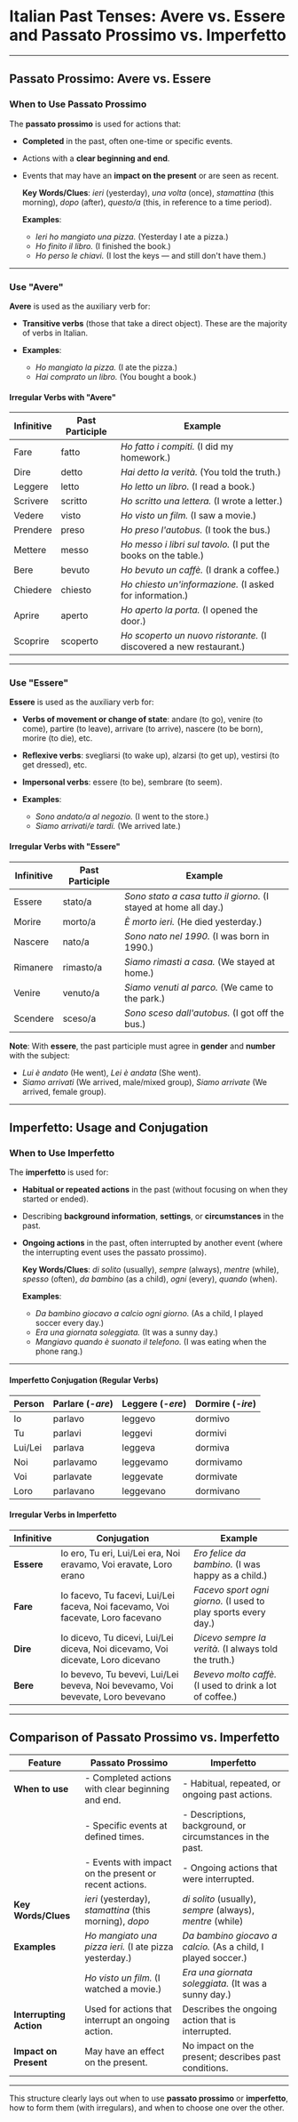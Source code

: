 # Italian Past Tenses: Avere vs. Essere and Passato Prossimo vs. Imperfetto

---

## Passato Prossimo: Avere vs. Essere

### **When to Use Passato Prossimo**
The **passato prossimo** is used for actions that:
- **Completed** in the past, often one-time or specific events.
- Actions with a **clear beginning and end**.
- Events that may have an **impact on the present** or are seen as recent.

  **Key Words/Clues**: *ieri* (yesterday), *una volta* (once), *stamattina* (this morning), *dopo* (after), *questo/a* (this, in reference to a time period).

  **Examples**:
  - *Ieri ho mangiato una pizza.* (Yesterday I ate a pizza.)
  - *Ho finito il libro.* (I finished the book.)
  - *Ho perso le chiavi.* (I lost the keys — and still don't have them.)

---

### Use "Avere"
**Avere** is used as the auxiliary verb for:
- **Transitive verbs** (those that take a direct object). These are the majority of verbs in Italian.

- **Examples**:
  - *Ho mangiato la pizza.* (I ate the pizza.)
  - *Hai comprato un libro.* (You bought a book.)

#### Irregular Verbs with "Avere"
| Infinitive | Past Participle | Example |
|------------|-----------------|---------|
| Fare       | fatto            | *Ho fatto i compiti.* (I did my homework.) |
| Dire       | detto            | *Hai detto la verità.* (You told the truth.) |
| Leggere    | letto            | *Ho letto un libro.* (I read a book.) |
| Scrivere   | scritto          | *Ho scritto una lettera.* (I wrote a letter.) |
| Vedere     | visto            | *Ho visto un film.* (I saw a movie.) |
| Prendere   | preso            | *Ho preso l'autobus.* (I took the bus.) |
| Mettere    | messo            | *Ho messo i libri sul tavolo.* (I put the books on the table.) |
| Bere       | bevuto           | *Ho bevuto un caffè.* (I drank a coffee.) |
| Chiedere   | chiesto          | *Ho chiesto un'informazione.* (I asked for information.) |
| Aprire     | aperto           | *Ho aperto la porta.* (I opened the door.) |
| Scoprire   | scoperto         | *Ho scoperto un nuovo ristorante.* (I discovered a new restaurant.) |

---

### Use "Essere"
**Essere** is used as the auxiliary verb for:
- **Verbs of movement or change of state**: andare (to go), venire (to come), partire (to leave), arrivare (to arrive), nascere (to be born), morire (to die), etc.
- **Reflexive verbs**: svegliarsi (to wake up), alzarsi (to get up), vestirsi (to get dressed), etc.
- **Impersonal verbs**: essere (to be), sembrare (to seem).

- **Examples**:
  - *Sono andato/a al negozio.* (I went to the store.)
  - *Siamo arrivati/e tardi.* (We arrived late.)

#### Irregular Verbs with "Essere"
| Infinitive | Past Participle | Example |
|------------|-----------------|---------|
| Essere     | stato/a          | *Sono stato a casa tutto il giorno.* (I stayed at home all day.) |
| Morire     | morto/a          | *È morto ieri.* (He died yesterday.) |
| Nascere    | nato/a           | *Sono nato nel 1990.* (I was born in 1990.) |
| Rimanere   | rimasto/a        | *Siamo rimasti a casa.* (We stayed at home.) |
| Venire     | venuto/a         | *Siamo venuti al parco.* (We came to the park.) |
| Scendere   | sceso/a          | *Sono sceso dall'autobus.* (I got off the bus.) |

**Note**: With **essere**, the past participle must agree in **gender** and **number** with the subject:
  - *Lui è andato* (He went), *Lei è andata* (She went).
  - *Siamo arrivati* (We arrived, male/mixed group), *Siamo arrivate* (We arrived, female group).

---

## Imperfetto: Usage and Conjugation

### **When to Use Imperfetto**
The **imperfetto** is used for:
- **Habitual or repeated actions** in the past (without focusing on when they started or ended).
- Describing **background information**, **settings**, or **circumstances** in the past.
- **Ongoing actions** in the past, often interrupted by another event (where the interrupting event uses the passato prossimo).

  **Key Words/Clues**: *di solito* (usually), *sempre* (always), *mentre* (while), *spesso* (often), *da bambino* (as a child), *ogni* (every), *quando* (when).

  **Examples**:
  - *Da bambino giocavo a calcio ogni giorno.* (As a child, I played soccer every day.)
  - *Era una giornata soleggiata.* (It was a sunny day.)
  - *Mangiavo quando è suonato il telefono.* (I was eating when the phone rang.)

---

#### Imperfetto Conjugation (Regular Verbs)
| Person    | Parlare (*-are*) | Leggere (*-ere*) | Dormire (*-ire*) |
|-----------|------------------|------------------|------------------|
| Io        | parlavo           | leggevo           | dormivo           |
| Tu        | parlavi           | leggevi           | dormivi           |
| Lui/Lei   | parlava           | leggeva           | dormiva           |
| Noi       | parlavamo         | leggevamo         | dormivamo         |
| Voi       | parlavate         | leggevate         | dormivate         |
| Loro      | parlavano         | leggevano         | dormivano         |

#### Irregular Verbs in Imperfetto
| Infinitive | Conjugation | Example |
|------------|-------------|---------|
| **Essere** | Io ero, Tu eri, Lui/Lei era, Noi eravamo, Voi eravate, Loro erano | *Ero felice da bambino.* (I was happy as a child.) |
| **Fare**   | Io facevo, Tu facevi, Lui/Lei faceva, Noi facevamo, Voi facevate, Loro facevano | *Facevo sport ogni giorno.* (I used to play sports every day.) |
| **Dire**   | Io dicevo, Tu dicevi, Lui/Lei diceva, Noi dicevamo, Voi dicevate, Loro dicevano | *Dicevo sempre la verità.* (I always told the truth.) |
| **Bere**   | Io bevevo, Tu bevevi, Lui/Lei beveva, Noi bevevamo, Voi bevevate, Loro bevevano | *Bevevo molto caffè.* (I used to drink a lot of coffee.) |

---

## **Comparison of Passato Prossimo vs. Imperfetto**

| Feature               | **Passato Prossimo**                                      | **Imperfetto**                                           |
|-----------------------|-----------------------------------------------------------|----------------------------------------------------------|
| **When to use**        | - Completed actions with clear beginning and end.         | - Habitual, repeated, or ongoing past actions.            |
|                       | - Specific events at defined times.                       | - Descriptions, background, or circumstances in the past. |
|                       | - Events with impact on the present or recent actions.    | - Ongoing actions that were interrupted.                 |
| **Key Words/Clues**    | *ieri* (yesterday), *stamattina* (this morning), *dopo*   | *di solito* (usually), *sempre* (always), *mentre* (while)|
| **Examples**           | *Ho mangiato una pizza ieri.* (I ate pizza yesterday.)    | *Da bambino giocavo a calcio.* (As a child, I played soccer.)|
|                       | *Ho visto un film.* (I watched a movie.)                  | *Era una giornata soleggiata.* (It was a sunny day.)      |
| **Interrupting Action**| Used for actions that interrupt an ongoing action.        | Describes the ongoing action that is interrupted.         |
| **Impact on Present**  | May have an effect on the present.                        | No impact on the present; describes past conditions.      |

---

This structure clearly lays out when to use **passato prossimo** or **imperfetto**, how to form them (with irregulars), and when to choose one over the other.
